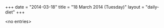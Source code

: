 +++
date = "2014-03-18"
title = "18 March 2014 (Tuesday)"
layout = "daily-diet"
+++

<p>&lt;no entries&gt;</p>